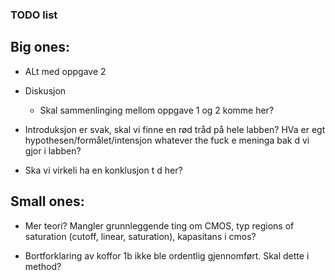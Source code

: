 ### TODO list

## Big ones:

- ALt med oppgave 2

- Diskusjon
    - Skal sammenlinging mellom oppgave 1 og 2 komme her?

- Introduksjon er svak, skal vi finne en rød tråd på hele labben? HVa er egt hypothesen/formålet/intensjon whatever the fuck e meninga bak d vi gjor i labben?

- Ska vi virkeli ha en konklusjon t d her?

## Small ones:

- Mer teori? Mangler grunnleggende ting om CMOS, typ regions of saturation (cutoff, linear, saturation), kapasitans i cmos? 

- Bortforklaring av koffor 1b ikke ble ordentlig gjennomført. Skal dette i method?
